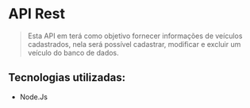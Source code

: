 # API Rest

> Esta API em terá como objetivo fornecer informações de veículos cadastrados, nela será possível cadastrar, modificar e excluir um veículo do banco de dados.


## Tecnologias utilizadas:
- Node.Js